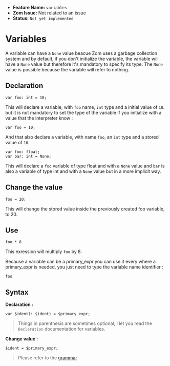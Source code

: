 - **Feature Name:** `variables` 
- **Zom Issue:** Not related to an issue 
- **Status:** `Not yet implemented`


# Variables

A variable can have a `None` value beacue Zom uses a garbage collection system and by default, if you don't initialize the variable, the variable will have a `None` value but therefore it's mandatory to specify its type. The `None` value is possible because the variable will refer to nothing.

## Declaration

```
var foo: int = 10;
```
This will declare a variable, with `foo` name, `int` type and a initial value of `10`. but it is not mandatory to set the type of the variable if you initialize with a value that the interpreter know :
```
var foo = 10;
```
And that also declare a variable, with name `foo`, an `int` type and a stored value of `10`.

```
var foo: float;
var bar: int = None;
```
This will declare a `foo` variable of type float and with a `None` value and `bar` is also a variable of type int and with a `None` value but in a more implicit way.

## Change the value

``` 
foo = 20;
```
This will change the stored value inside the previously created foo variable, to 20.

## Use

```
foo * 8
```
This exression will multiply `foo` by 8.

Because a variable can be a primary_expr you can use it every where a primary_expr is needed, you just need to type the variable name identifier : 
```
foo
```

## Syntax
**Declaration :**
```
var $ident(: $ident) = $primary_expr;
```
> Things in parenthesis are sometimes optional, I let you read the `Declaration` documentation for variables.

**Change value :**
```
$ident = $primary_expr;
```

> Please refer to the [grammar](/docs/lang/001-grammar.md)
